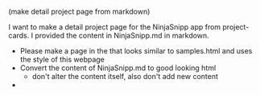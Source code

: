 
(make detail project page from markdown)

I want to make a detail project page for the NinjaSnipp app from project-cards. I provided the content in NinjaSnipp.md in markdown.

- Please make a page in the that looks similar to samples.html and uses the style of this webpage
- Convert the content of NinjaSnipp.md to good looking html
  - don't alter the content itself, also don't add new content
- 
